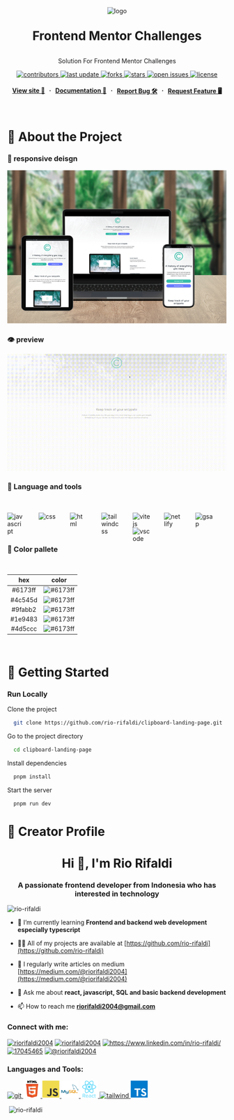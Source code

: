 <div align="center">

  <img src="https://i.ibb.co.com/ftz6mt5/frontedmentor-logo.png" alt="logo" width="250" height="auto" />
  <h1 style="margin: 2rem 0 ">Frontend Mentor Challenges</h1>
  
  <p >
    Solution For Frontend Mentor Challenges
  </p>

  
<!-- Badges -->
<p >
  <a href="https://github.com/rio-rifaldi/clipboard-landing-page/graphs/contributors">
    <img src="https://img.shields.io/github/contributors/rio-rifaldi/clipboard-landing-page" alt="contributors" />
  </a>
  <a href="">
    <img src="https://img.shields.io/github/last-commit/rio-rifaldi/clipboard-landing-page" alt="last update" />
  </a>
  <a href="https://github.com/rio-rifaldi/clipboard-landing-page/network/members">
    <img src="https://img.shields.io/github/forks/rio-rifaldi/clipboard-landing-page" alt="forks" />
  </a>
  <a href="https://github.com/rio-rifaldi/clipboard-landing-page/stargazers">
    <img src="https://img.shields.io/github/stars/rio-rifaldi/clipboard-landing-page" alt="stars" />
  </a>
  <a href="https://github.com/rio-rifaldi/clipboard-landing-page/issues/">
    <img src="https://img.shields.io/github/issues/rio-rifaldi/clipboard-landing-page" alt="open issues" />
  </a>
  <a href="https://github.com/rio-rifaldi/clipboard-landing-page/blob/master/LICENSE">
    <img src="https://img.shields.io/github/license/rio-rifaldi/clipboard-landing-page.svg" alt="license" />
  </a>
</p>
   
<h4 style="display: flex; justify-content: center; gap:.6rem">
    <a href="https://rio-clipboard-landing-page.netlify.app">View site 🚀</a>
  <span> · </span>
    <a href="https://github.com/rio-rifaldi/clipboard-landing-page">Documentation 📕</a>
  <span> · </span>
    <a href="https://github.com/rio-rifaldi/clipboard-landing-page/issues/">Report Bug 🛠️</a>
  <span> · </span>
    <a href="https://github.com/rio-rifaldi/clipboard-landing-page/issues/">Request Feature 🖥️</a>
</h4>
</div>

<br />

<!-- About the Project -->
# 📌 About the Project


<!-- Screenshots -->
### 📸 responsive deisgn

<div align="center"> 
  <img src="./images/showcase/responsive-design.png" alt="screenshot" />
</div>

<!-- motion -->

### 👁️ preview
<div align="center"> 
  <img src="./images/showcase/preview.gif" alt="preview" width="900" height="auto"  />
</div>

<!-- language and tools -->
### 🧰 Language and tools
<br><br>
<a target="blank" href="https://developer.mozilla.org/en-US/docs/Web/JavaScript">
   <img align="left" width="40px" src="https://cdn.jsdelivr.net/gh/devicons/devicon@latest/icons/javascript/javascript-original.svg" style="padding-right:2rem;text" alt="javascript"/>
</a>
<a target="blank" href="https://developer.mozilla.org/en-US/docs/Web/CSS">
   <img align="left" width="40px" src="https://cdn.jsdelivr.net/gh/devicons/devicon@latest/icons/css3/css3-original.svg" style="padding-right:2rem;" alt="css"/>
</a>
<a target="blank" href="https://developer.mozilla.org/en-US/docs/Web/HTML">
   <img align="left" width="40px" src="https://cdn.jsdelivr.net/gh/devicons/devicon@latest/icons/html5/html5-original.svg" style="padding-right:2rem;" alt="html"/>
</a>
<a target="blank" href="https://tailwindcss.com/">
   <img align="left" width="40px" src="https://cdn.jsdelivr.net/gh/devicons/devicon@latest/icons/tailwindcss/tailwindcss-original.svg" style="padding-right:2rem;" alt="tailwindcss"/>
</a>
<a target="blank" href="https://vitejs.dev/">
   <img align="left" width="40px" src="https://cdn.jsdelivr.net/gh/devicons/devicon@latest/icons/vitejs/vitejs-original.svg" style="padding-right:2rem;" alt="vitejs"/>
</a>
<a target="blank" href="https://www.netlify.com/">
   <img align="left" width="40px" src="https://cdn.jsdelivr.net/gh/devicons/devicon@latest/icons/netlify/netlify-original.svg" style="padding-right:2rem;" alt="netlify"/>
</a>
<a target="blank" href="https://gsap.com/">
   <img align="left" width="40px" src="https://www.cdnlogo.com/logos/g/31/gsap-greensock.svg" style="padding-right:2rem;" alt="gsap"/>
</a>
<a target="blank" href="https://code.visualstudio.com/">
   <img align="left" width="40px" src="https://www.cdnlogo.com/logos/v/82/visual-studio-code.svg" style="padding-right:2rem;" alt="vscode"/>
</a>
<br> <br><br>

  <!-- color pallete -->



### 🎨 Color pallete

<br>

| **hex** |                                    **color**                                    |
|:-------:|:-------------------------------------------------------------------------------:|
| #6173ff | ![#6173ff](https://icongr.am/entypo/controller-record.svg?size=50&color=6173ff) |
| #4c545d | ![#6173ff](https://icongr.am/entypo/controller-record.svg?size=50&color=4c545d) |
| #9fabb2 | ![#6173ff](https://icongr.am/entypo/controller-record.svg?size=50&color=9fabb2) |
| #1e9483 | ![#6173ff](https://icongr.am/entypo/controller-record.svg?size=50&color=1e9483) |
| #4d5ccc | ![#6173ff](https://icongr.am/entypo/controller-record.svg?size=50&color=4d5ccc) |

<br>

# 📌 Getting Started

<!-- Run Locally -->
### Run Locally

Clone the project

```bash
  git clone https://github.com/rio-rifaldi/clipboard-landing-page.git
```

Go to the project directory

```bash
  cd clipboard-landing-page
```

Install dependencies

```bash
  pnpm install
```

Start the server

```bash
  pnpm run dev
```

# 📌 Creator Profile

<h1 align="center">Hi 👋, I'm Rio Rifaldi</h1>
<h3 align="center">A passionate frontend developer from Indonesia who has interested in technology</h3>

<p align="left"> <img src="https://komarev.com/ghpvc/?username=rio-rifaldi&label=Profile%20views&color=0e75b6&style=flat" alt="rio-rifaldi" /> </p>

- 🌱 I’m currently learning **Frontend and backend web development especially typescript**

- 👨‍💻 All of my projects are available at [https://github.com/rio-rifaldi](https://github.com/rio-rifaldi)

- 📝 I regularly write articles on medium [https://medium.com/@riorifaldi2004](https://medium.com/@riorifaldi2004)

- 💬 Ask me about **react, javascript, SQL and basic backend development**

- 📫 How to reach me **riorifaldi2004@gmail.com**

<h3 align="left">Connect with me:</h3>
<p align="left">
<a href="https://dev.to/riorifaldi2004" target="blank"><img align="center" src="https://raw.githubusercontent.com/rahuldkjain/github-profile-readme-generator/master/src/images/icons/Social/devto.svg" alt="riorifaldi2004" height="30" width="40" /></a>
<a href="https://twitter.com/riorifaldi2004" target="blank"><img align="center" src="https://raw.githubusercontent.com/rahuldkjain/github-profile-readme-generator/master/src/images/icons/Social/twitter.svg" alt="riorifaldi2004" height="30" width="40" /></a>
<a href="https://linkedin.com/in/https://www.linkedin.com/in/rio-rifaldi/" target="blank"><img align="center" src="https://raw.githubusercontent.com/rahuldkjain/github-profile-readme-generator/master/src/images/icons/Social/linked-in-alt.svg" alt="https://www.linkedin.com/in/rio-rifaldi/" height="30" width="40" /></a>
<a href="https://stackoverflow.com/users/17045465" target="blank"><img align="center" src="https://raw.githubusercontent.com/rahuldkjain/github-profile-readme-generator/master/src/images/icons/Social/stack-overflow.svg" alt="17045465" height="30" width="40" /></a>
<a href="https://medium.com/@riorifaldi2004" target="blank"><img align="center" src="https://raw.githubusercontent.com/rahuldkjain/github-profile-readme-generator/master/src/images/icons/Social/medium.svg" alt="@riorifaldi2004" height="30" width="40" /></a>
</p>

<h3 align="left">Languages and Tools:</h3>
<p align="left"> <a href="https://git-scm.com/" target="_blank" rel="noreferrer"> <img src="https://www.vectorlogo.zone/logos/git-scm/git-scm-icon.svg" alt="git" width="40" height="40"/> </a> <a href="https://www.w3.org/html/" target="_blank" rel="noreferrer"> <img src="https://raw.githubusercontent.com/devicons/devicon/master/icons/html5/html5-original-wordmark.svg" alt="html5" width="40" height="40"/> </a> <a href="https://developer.mozilla.org/en-US/docs/Web/JavaScript" target="_blank" rel="noreferrer"> <img src="https://raw.githubusercontent.com/devicons/devicon/master/icons/javascript/javascript-original.svg" alt="javascript" width="40" height="40"/> </a> <a href="https://www.mysql.com/" target="_blank" rel="noreferrer"> <img src="https://raw.githubusercontent.com/devicons/devicon/master/icons/mysql/mysql-original-wordmark.svg" alt="mysql" width="40" height="40"/> </a> <a href="https://reactjs.org/" target="_blank" rel="noreferrer"> <img src="https://raw.githubusercontent.com/devicons/devicon/master/icons/react/react-original-wordmark.svg" alt="react" width="40" height="40"/> </a> <a href="https://tailwindcss.com/" target="_blank" rel="noreferrer"> <img src="https://www.vectorlogo.zone/logos/tailwindcss/tailwindcss-icon.svg" alt="tailwind" width="40" height="40"/> </a> <a href="https://www.typescriptlang.org/" target="_blank" rel="noreferrer"> <img src="https://raw.githubusercontent.com/devicons/devicon/master/icons/typescript/typescript-original.svg" alt="typescript" width="40" height="40"/> </a> </p>

<p>&nbsp;<img align="center" src="https://github-readme-stats.vercel.app/api?username=rio-rifaldi&show_icons=true&locale=en" alt="rio-rifaldi" /></p>
